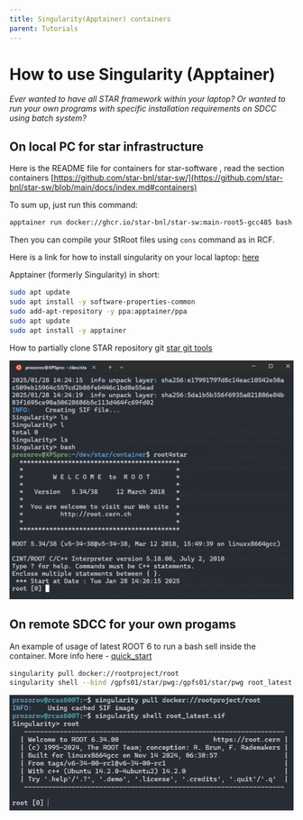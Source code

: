 ```yaml
---
title: Singularity(Apptainer) containers
parent: Tutorials
---
```


# How to use Singularity (Apptainer)

*Ever wanted to have all STAR framework within your laptop?
Or wanted to run your own programs with specific installation requirements on SDCC using batch system?*

## On **local** PC for star infrastructure

Here is the README file for containers for star-software , read the section containers
[https://github.com/star-bnl/star-sw/](https://github.com/star-bnl/star-sw/blob/main/docs/index.md#containers)

To sum up, just run this command:

``` bash
apptainer run docker://ghcr.io/star-bnl/star-sw:main-root5-gcc485 bash -l
```

Then you can compile your  StRoot files using `cons` command as in RCF.

Here is a link for how to install singularity on your local laptop:
[here](https://apptainer.org/docs/admin/main/installation.html)

Apptainer (formerly Singularity) in short:

``` bash
sudo apt update
sudo apt install -y software-properties-common
sudo add-apt-repository -y ppa:apptainer/ppa
sudo apt update
sudo apt install -y apptainer
```

How to partially clone STAR repository git
[star git tools](https://github.com/star-bnl/star-git-tools)

![alt text](/img/container.png)

## On remote **SDCC** for your own progams

An example of usage of latest ROOT 6 to run a bash sell inside the container.
More info here - [quick_start](https://apptainer.org/docs/user/main/quick_start.html)

```bash
singularity pull docker://rootproject/root
singularity shell --bind /gpfs01/star/pwg:/gpfs01/star/pwg root_latest.sif 
```

![alt text](/img/singularity_sdcc.png)
